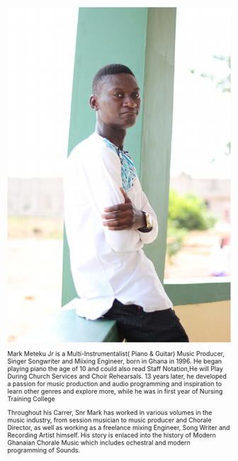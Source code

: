 <img src="/Media/snr mark 3.jpg" alt="Me" width="750">

Mark Meteku Jr is a Multi-Instrumentalist( Piano & Guitar) Music Producer, Singer Songwriter and Miixing Engineer, born in Ghana in 1996. He began playing piano the age of 10 and could also read Staff Notation,He will Play During Church Services and Choir Rehearsals. 13 years later, he developed a passion for music production and audio programming and inspiration to learn other genres and explore more, while he was in first year of Nursing Training College 

Throughout his Carrer, Snr Mark has worked in various volumes in the music industry, from session musician to music producer and Chorale Director, as well as working as a freelance mixing Engineer, Song Writer and Recording Artist himself. His story is enlaced into the history of Modern Ghanaian Chorale Music which includes ochestral and modern programming of Sounds.